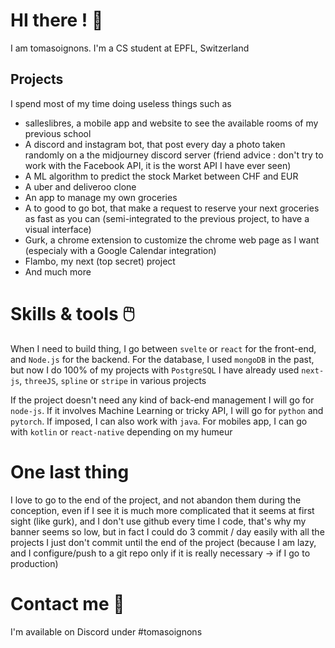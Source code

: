 # HI there ! 👋

I am tomasoignons. I'm a CS student at EPFL, Switzerland

## Projects

I spend most of my time doing useless things such as

* salleslibres, a mobile app and website to see the available rooms of my previous school
* A discord and instagram bot, that post every day a photo taken randomly on a the midjourney discord server (friend advice : don't try to work with the Facebook API, it is the worst API I have ever seen)
* A ML algorithm to predict the stock Market between CHF and EUR
* A uber and deliveroo clone
* An app to manage my own groceries
* A to good to go bot, that make a request to reserve your next groceries as fast as you can (semi-integrated to the previous project, to have a visual interface)
* Gurk, a chrome extension to customize the chrome web page as I want (especialy with a Google Calendar integration)
* Flambo, my next (top secret) project
* And much more

# Skills & tools 🖱️

When I need to build thing, I go between `svelte` or `react` for the front-end, and `Node.js` for the backend. For the database, I used `mongoDB` in the past, but now I do 100% of my projects with `PostgreSQL`
I have already used `next-js`, `threeJS`, `spline` or `stripe` in various projects

If the project doesn't need any kind of back-end management I will go for `node-js`. If it involves Machine Learning or tricky API, I will go for `python` and `pytorch`. If imposed, I can also work with `java`. For mobiles app, I can go with `kotlin` or `react-native` depending on my humeur

# One last thing

I love to go to the end of the project, and not abandon them during the conception, even if I see it is much more complicated that it seems at first sight (like gurk), and I don't use github every time I code, that's why my banner seems so low, but in fact I could do 3 commit / day easily with all the projects I just don't commit until the end of the project (because I am lazy, and I configure/push to a git repo only if it is really necessary -> if I go to production)

# Contact me 🤝

I'm available on Discord under #tomasoignons
